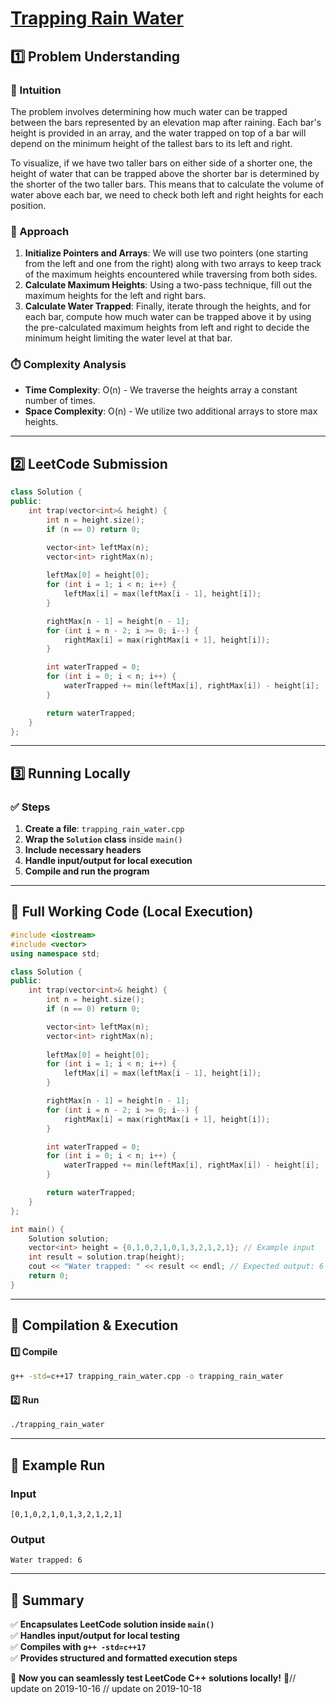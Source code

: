 # **[Trapping Rain Water](https://leetcode.com/problems/trapping-rain-water/description/)**  

## **1️⃣ Problem Understanding**  
### **📌 Intuition**  
The problem involves determining how much water can be trapped between the bars represented by an elevation map after raining. Each bar's height is provided in an array, and the water trapped on top of a bar will depend on the minimum height of the tallest bars to its left and right. 

To visualize, if we have two taller bars on either side of a shorter one, the height of water that can be trapped above the shorter bar is determined by the shorter of the two taller bars. This means that to calculate the volume of water above each bar, we need to check both left and right heights for each position.

### **🚀 Approach**  
1. **Initialize Pointers and Arrays**: We will use two pointers (one starting from the left and one from the right) along with two arrays to keep track of the maximum heights encountered while traversing from both sides.
2. **Calculate Maximum Heights**: Using a two-pass technique, fill out the maximum heights for the left and right bars.
3. **Calculate Water Trapped**: Finally, iterate through the heights, and for each bar, compute how much water can be trapped above it by using the pre-calculated maximum heights from left and right to decide the minimum height limiting the water level at that bar.

### **⏱️ Complexity Analysis**  
- **Time Complexity**: O(n) - We traverse the heights array a constant number of times.
- **Space Complexity**: O(n) - We utilize two additional arrays to store max heights.

---  

## **2️⃣ LeetCode Submission**  
```cpp
class Solution {
public:
    int trap(vector<int>& height) {
        int n = height.size();
        if (n == 0) return 0;

        vector<int> leftMax(n);
        vector<int> rightMax(n);
        
        leftMax[0] = height[0];
        for (int i = 1; i < n; i++) {
            leftMax[i] = max(leftMax[i - 1], height[i]);
        }

        rightMax[n - 1] = height[n - 1];
        for (int i = n - 2; i >= 0; i--) {
            rightMax[i] = max(rightMax[i + 1], height[i]);
        }

        int waterTrapped = 0;
        for (int i = 0; i < n; i++) {
            waterTrapped += min(leftMax[i], rightMax[i]) - height[i];
        }

        return waterTrapped;
    }
};  
```  

---  

## **3️⃣ Running Locally**  
### **✅ Steps**  
1. **Create a file**: `trapping_rain_water.cpp`  
2. **Wrap the `Solution` class** inside `main()`  
3. **Include necessary headers**  
4. **Handle input/output for local execution**  
5. **Compile and run the program**  

---  

## **📝 Full Working Code (Local Execution)**  
```cpp
#include <iostream>
#include <vector>
using namespace std;

class Solution {
public:
    int trap(vector<int>& height) {
        int n = height.size();
        if (n == 0) return 0;

        vector<int> leftMax(n);
        vector<int> rightMax(n);
        
        leftMax[0] = height[0];
        for (int i = 1; i < n; i++) {
            leftMax[i] = max(leftMax[i - 1], height[i]);
        }

        rightMax[n - 1] = height[n - 1];
        for (int i = n - 2; i >= 0; i--) {
            rightMax[i] = max(rightMax[i + 1], height[i]);
        }

        int waterTrapped = 0;
        for (int i = 0; i < n; i++) {
            waterTrapped += min(leftMax[i], rightMax[i]) - height[i];
        }

        return waterTrapped;
    }
};

int main() {
    Solution solution;
    vector<int> height = {0,1,0,2,1,0,1,3,2,1,2,1}; // Example input
    int result = solution.trap(height);
    cout << "Water trapped: " << result << endl; // Expected output: 6
    return 0;
}
```  

---  

## **🔧 Compilation & Execution**  
#### **1️⃣ Compile**  
```bash
g++ -std=c++17 trapping_rain_water.cpp -o trapping_rain_water
```  

#### **2️⃣ Run**  
```bash
./trapping_rain_water
```  

---  

## **🎯 Example Run**  
### **Input**  
```
[0,1,0,2,1,0,1,3,2,1,2,1]
```  
### **Output**  
```
Water trapped: 6
```  

---  

## **📌 Summary**  
✅ **Encapsulates LeetCode solution inside `main()`**  
✅ **Handles input/output for local testing**  
✅ **Compiles with `g++ -std=c++17`**  
✅ **Provides structured and formatted execution steps**  

🚀 **Now you can seamlessly test LeetCode C++ solutions locally!** 🚀// update on 2019-10-16
// update on 2019-10-18

